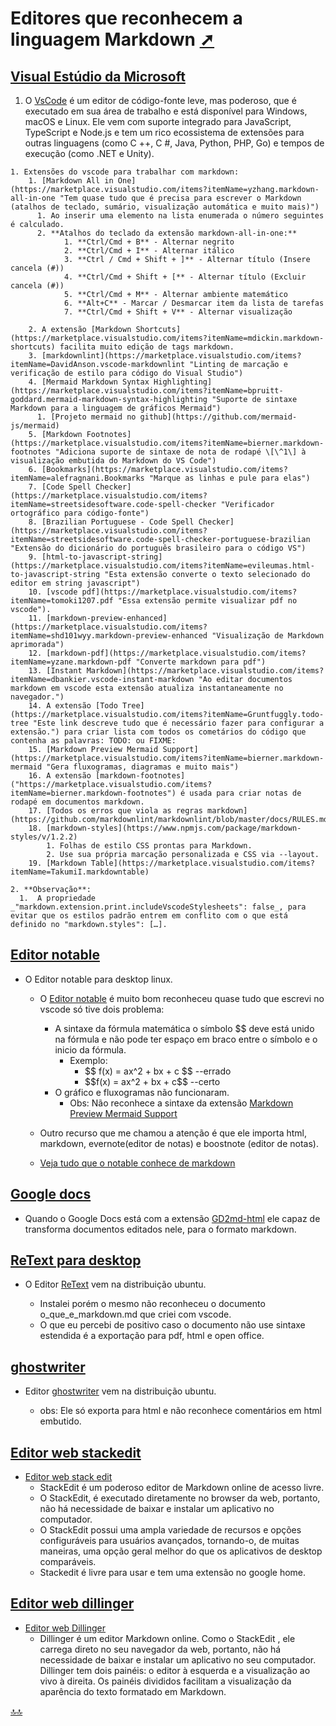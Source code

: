 <div class="header" id="myHeader">
  <div class="navbar" w3-include-html="/menu.inc"> </div>
</div>
<div class="title"><script> document.write(document.title);</script></div>  
<main>
<!-- markdownlint-disable-next-line -->
<span id="topo"><span>

# Editores que reconhecem a linguagem Markdown <a href="editores_markdown.html" target="_blank" title="Pressione aqui para expandir este documento em nova aba.">  ➚ </a>

## [Visual Estúdio da Microsoft](https://code.visualstudio.com)

  1. O <a href="https://code.visualstudio.com/" target="_blank" title="Clique e acesse agora!">VsCode</a> é um editor de código-fonte leve, mas poderoso, que é executado em sua área de trabalho e está disponível para Windows, macOS e Linux. Ele vem com suporte integrado para JavaScript, TypeScript e Node.js e tem um rico ecossistema de extensões para outras linguagens (como C ++, C #, Java, Python, PHP, Go) e tempos de execução (como .NET e Unity).

    1. Extensões do vscode para trabalhar com markdown:
        1. [Markdown All in One](https://marketplace.visualstudio.com/items?itemName=yzhang.markdown-all-in-one "Tem quase tudo que é precisa para escrever o Markdown (atalhos de teclado, sumário, visualização automática e muito mais)")
          1. Ao inserir uma elemento na lista enumerada o número seguintes é calculado.
          2. **Atalhos do teclado da extensão markdown-all-in-one:**
                1. **Ctrl/Cmd + B** - Alternar negrito
                2. **Ctrl/Cmd + I** - Alternar itálico
                3. **Ctrl / Cmd + Shift + ]** - Alternar título (Insere cancela (#))
                4. **Ctrl/Cmd + Shift + [** - Alternar título (Excluir cancela (#))
                5. **Ctrl/Cmd + M** - Alternar ambiente matemático
                6. **Alt+C** - Marcar / Desmarcar item da lista de tarefas
                7. **Ctrl/Cmd + Shift + V** - Alternar visualização

        2. A extensão [Markdown Shortcuts](https://marketplace.visualstudio.com/items?itemName=mdickin.markdown-shortcuts) facilita muito edição de tags markdown.
        3. [markdownlint](https://marketplace.visualstudio.com/items?itemName=DavidAnson.vscode-markdownlint "Linting de marcação e verificação de estilo para código do Visual Studio")
        4. [Mermaid Markdown Syntax Highlighting](https://marketplace.visualstudio.com/items?itemName=bpruitt-goddard.mermaid-markdown-syntax-highlighting "Suporte de sintaxe Markdown para a linguagem de gráficos Mermaid")
          1. [Projeto mermaid no github](https://github.com/mermaid-js/mermaid)
        5. [Markdown Footnotes](https://marketplace.visualstudio.com/items?itemName=bierner.markdown-footnotes "Adiciona suporte de sintaxe de nota de rodapé \[\^1\] à visualização embutida do Markdown do VS Code")
        6. [Bookmarks](https://marketplace.visualstudio.com/items?itemName=alefragnani.Bookmarks "Marque as linhas e pule para elas")
        7. [Code Spell Checker](https://marketplace.visualstudio.com/items?itemName=streetsidesoftware.code-spell-checker "Verificador ortográfico para código-fonte")
        8. [Brazilian Portuguese - Code Spell Checker](https://marketplace.visualstudio.com/items?itemName=streetsidesoftware.code-spell-checker-portuguese-brazilian "Extensão do dicionário do português brasileiro para o código VS")
        9. [html-to-javascript-string](https://marketplace.visualstudio.com/items?itemName=evileumas.html-to-javascript-string "Esta extensão converte o texto selecionado do editor em string javascript")
        10. [vscode pdf](https://marketplace.visualstudio.com/items?itemName=tomoki1207.pdf "Essa extensão permite visualizar pdf no vscode").
        11. [markdown-preview-enhanced](https://marketplace.visualstudio.com/items?itemName=shd101wyy.markdown-preview-enhanced "Visualização de Markdown aprimorada")
        12. [markdown-pdf](https://marketplace.visualstudio.com/items?itemName=yzane.markdown-pdf "Converte markdown para pdf")
        13. [Instant Markdown](https://marketplace.visualstudio.com/items?itemName=dbankier.vscode-instant-markdown "Ao editar documentos markdown em vscode esta extensão atualiza instantaneamente no navegador.")
        14. A extensão [Todo Tree](https://marketplace.visualstudio.com/items?itemName=Gruntfuggly.todo-tree "Este link descreve tudo que é necessário fazer para configurar a extensão.") para criar lista com todos os cometários do código que contenha as palavras: TODO: ou FIXME:
        15. [Markdown Preview Mermaid Support](https://marketplace.visualstudio.com/items?itemName=bierner.markdown-mermaid "Gera fluxogramas, diagramas e muito mais")
        16. A extensão [markdown-footnotes]("https://marketplace.visualstudio.com/items?itemName=bierner.markdown-footnotes") é usada para criar notas de rodapé em documentos markdown.
        17. [Todos os erros que viola as regras markdown](https://github.com/markdownlint/markdownlint/blob/master/docs/RULES.md)
        18. [markdown-styles](https://www.npmjs.com/package/markdown-styles/v/1.2.2)  
            1. Folhas de estilo CSS prontas para Markdown.
            2. Use sua própria marcação personalizada e CSS via --layout.
        19. [Markdown Table](https://marketplace.visualstudio.com/items?itemName=TakumiI.markdowntable)

    2. **Observação**:
      1.  A propriedade _"markdown.extension.print.includeVscodeStylesheets": false_, para evitar que os estilos padrão entrem em conflito com o que está definido no "markdown.styles": […].

## [Editor notable](https://notable.app/ )

* O Editor notable para desktop linux.
  * O [Editor notable](https://notable.app/ "O notable está no repositório do ubuntu") é muito bom reconheceu quase tudo que escrevi no vscode só tive dois problema:
    * A sintaxe da fórmula matemática o símbolo \$\$  deve está unido na fórmula e não pode ter espaço em braco entre o símbolo e o inicio da fórmula.
      * Exemplo:
        * \$\$ f(x) = ax^2 + bx + c \$\$  --errado
        * \$\$f(x) = ax^2 + bx + c\$\$ --certo
    * O gráfico e fluxogramas não funcionaram.
      * Obs: Não reconhece a sintaxe da extensão [Markdown Preview Mermaid Support](https://marketplace.visualstudio.com/items?itemName=bierner.markdown-mermaid)

  * Outro recurso que me chamou a atenção é que ele importa html, markdown, evernote(editor de notas) e boostnote (editor de notas).
  * [Veja tudo que o notable conhece de markdown](https://cheatsheet.md/notable.pdf)
  
## [Google docs](https://docs.google.com/)

* Quando o Google Docs está com a extensão [GD2md-html](https://gsuite.google.com/marketplace/app/docs_to_markdown/700168918607 ) ele capaz de transforma documentos editados nele, para o formato markdown.

## [ReText para desktop](https://github.com/retext-project/retext)

* O Editor [ReText](http://manpages.ubuntu.com/manpages/bionic/man1/retext.1.html#:~:text=ReText%20is%20a%20simple%20editor,to%20write%20custom%20export%20extensions "Editor de texto para Markdown e reStructuredText") vem na distribuição ubuntu. <span id="id-reText"><span>
  * Instalei porém o mesmo não reconheceu o documento o_que_e_markdown.md que criei com vscode.
  * O que eu percebi de positivo caso o documento não use sintaxe estendida é a exportação para pdf, html e open office.

## [ghostwriter](https://wereturtle.github.io/ghostwriter/)

* Editor [ghostwriter](https://wereturtle.github.io/ghostwriter/) vem na distribuição ubuntu. <span id="id-ghostwriter"><span>
  * obs: Ele só exporta para html e não reconhece comentários em html embutido.

## [Editor web stackedit](https://stackedit.io/app#)

* <a href="https://stackedit.io/app#" target="_blank" title="">Editor web stack edit</a>
  * StackEdit é um poderoso editor de Markdown online de acesso livre.
  * O StackEdit, é executado diretamente no browser da web, portanto, não há necessidade de baixar e instalar um aplicativo no computador.
  * O StackEdit possui uma ampla variedade de recursos e opções configuráveis ​​para usuários avançados, tornando-o, de muitas maneiras, uma opção geral melhor do que os aplicativos de desktop comparáveis.
  * Stackedit é livre para usar e tem uma extensão no google home.

## [Editor web dillinger](https://dillinger.io/)

* <a href="https://dillinger.io/" target="_blank" title="">Editor web Dillinger</a>
  * Dillinger é um editor Markdown online. Como o StackEdit , ele carrega direto no seu navegador da web, portanto, não há necessidade de baixar e instalar um aplicativo no seu computador. Dillinger tem dois painéis: o editor à esquerda e a visualização ao vivo à direita. Os painéis divididos facilitam a visualização da aparência do texto formatado em Markdown.

</main>

[🔝🔝](#topo "Retorna ao topo")